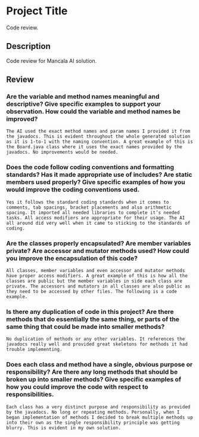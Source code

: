 # Project Title

Code review.

## Description

Code review for Mancala AI solution.

## Review
### Are the variable and method names meaningful and descriptive? Give specific examples to support your observation. How could the variable and method names be improved?
~~~
The AI used the exact method names and param names I provided it from the javadocs. This is evident throughout the whole generated solution as it is 1-to-1 with the naming convention. A great example of this is the Board.java class where it uses the exact names provided by the javadocs. No improvements would be needed.
~~~

### Does the code follow coding conventions and formatting standards? Has it made appropriate use of includes? Are static members used properly? Give specific examples of how you would improve the coding conventions used.
~~~
Yes it follows the standard coding standards when it comes to comments, tab spacings, bracket placements and also arithmetic spacing. It imported all needed libraries to complete it’s needed tasks. All access modifiers are appropriate for their usage. The AI all around did very well when it came to sticking to the standards of coding.
~~~

### Are the classes properly encapsulated? Are member variables private? Are accessor and mutator methods used? How could you improve the encapsulation of this code?
~~~
All classes, member variables and even accessor and mutator methods have proper access modifiers. A great example of this is how all the classes are public but the member variables in side each class are private. The accessors and mutators in all classes are also public as they need to be accessed by other files. The following is a code example.
~~~

### Is there any duplication of code in this project? Are there methods that do essentially the same thing, or parts of the same thing that could be made into smaller methods?
~~~
No duplication of methods or any other variables. It references the javadocs really well and provided great skeletons for methods it had trouble implementing.
~~~

### Does each class and method have a single, obvious purpose or responsibility? Are there any long methods that should be broken up into smaller methods? Give specific examples of how you could improve the code with respect to responsibilities.
~~~
Each class has a very distinct purpose and responsibility as provided by the javadocs. No long or repeating methods. Personally, when I began implementation of methods I decided to break multiple methods up into their own as the single responsibility principle was getting blurry. This is evident in my own solution.
~~~